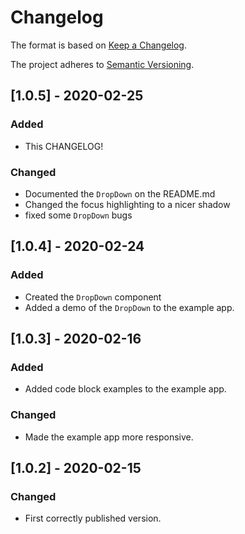 # Changelog

The format is based on [Keep a Changelog](https://keepachangelog.com/en/1.0.0/).

The project adheres to [Semantic Versioning](https://semver.org/spec/v2.0.0.html).

## [1.0.5] - 2020-02-25

### Added

- This CHANGELOG!

### Changed

- Documented the `DropDown` on the README.md
- Changed the focus highlighting to a nicer shadow
- fixed some `DropDown` bugs

## [1.0.4] - 2020-02-24

### Added

- Created the `DropDown` component
- Added a demo of the `DropDown` to the example app.

## [1.0.3] - 2020-02-16

### Added

- Added code block examples to the example app.

### Changed

- Made the example app more responsive.

## [1.0.2] - 2020-02-15

### Changed

- First correctly published version.
